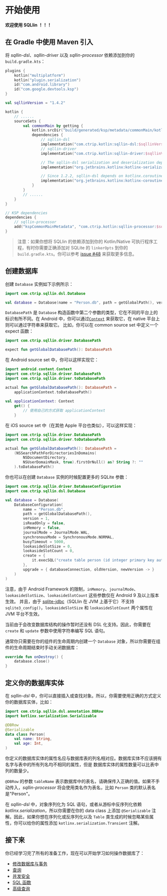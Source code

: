 # 开始使用

**欢迎使用 SQLlin ！！！**

## 在 Gradle 中使用 Maven 引入

将 _sqllin-dsl_、_sqllin-driver_ 以及 _sqllin-processor_ 依赖添加到你的 `build.gradle.kts`：

```kotlin
plugins {
    kotlin("multiplatform")
    kotlin("plugin.serialization")
    id("com.android.library")
    id("com.google.devtools.ksp")
}

val sqllinVersion = "1.4.2"

kotlin {
    // ......
    sourceSets {
        val commonMain by getting {
            kotlin.srcDir("build/generated/ksp/metadata/commonMain/kotlin")
            dependencies {
                // sqllin-dsl
                implementation("com.ctrip.kotlin:sqllin-dsl:$sqllinVersion")
                // sqllin-driver
                implementation("com.ctrip.kotlin:sqllin-driver:$sqllinVersion")

                // The sqllin-dsl serialization and deserialization depends on kotlinx-serialization
                implementation("org.jetbrains.kotlinx:kotlinx-serialization-core:1.8.0")

                // Since 1.2.2, sqllin-dsl depends on kotlinx.coroutines
                implementation("org.jetbrains.kotlinx:kotlinx-coroutines-core:1.10.1")
            }
        }
        // ......
    }
}

// KSP dependencies
dependencies {
    // sqllin-processor
    add("kspCommonMainMetadata", "com.ctrip.kotlin:sqllin-processor:$sqllinVersion")
}
```
> 注意：如果你想将 SQLlin 的依赖添加到你的 Kotlin/Native 可执行程序工程，有时你需要正确添加对 SQLite 的 `linkerOpts` 到你的
> `build.gradle.kts`。你可以参考 [issue #48](https://github.com/ctripcorp/SQLlin/issues/48) 来获取更多信息。

## 创建数据库

创建 `Database` 实例如下示例所示：

```kotlin
import com.ctrip.sqllin.dsl.Database

val database = Database(name = "Person.db", path = getGlobalPath(), version = 1)
```
`DatabasePath` 是 `Database` 构造函数中第二个参数的类型，它在不同的平台上的标识有所不同。在 Android
中，你可以通过[`Context`](https://developer.android.com/reference/android/content/Context) 来获取它，在 native 平台上则可以通过字符串来获取它。
比如，你可以在 common source set 中定义一个 expect 函数：

```kotlin
import com.ctrip.sqllin.driver.DatabasePath

expect fun getGlobalDatabasePath(): DatabasePath
```
在 Android source set 中，你可以这样实现它：

```kotlin
import android.content.Context
import com.ctrip.sqllin.driver.DatabasePath
import com.ctrip.sqllin.driver.toDatabasePath

actual fun getGlobalDatabasePath(): DatabasePath =
    applicationContext.toDatabasePath() 
    
val applicationContext: Context
    get() {
        // 使用自己的方式获取 applicationContext
    }
```

在 iOS source set 中（在其他 Apple 平台也类似），可以这样实现：

```kotlin
import com.ctrip.sqllin.driver.DatabasePath
import com.ctrip.sqllin.driver.toDatabasePath

actual fun getGlobalDatabasePath(): DatabasePath =
    (NSSearchPathForDirectoriesInDomains(
        NSDocumentDirectory, 
        NSUserDomainMask, true).firstOrNull() as? String ?: ""
    ).toDatabasePath()

```
你也可以在创建 `Database` 实例的时候配置更多的 SQLite 参数：

```kotlin
import com.ctrip.sqllin.driver.DatabaseConfiguration
import com.ctrip.sqllin.dsl.Database

val database = Database(
    DatabaseConfiguration(
        name = "Person.db",
        path = getGlobalDatabasePath(),
        version = 1,
        isReadOnly = false,
        inMemory = false,
        journalMode = JournalMode.WAL,
        synchronousMode = SynchronousMode.NORMAL,
        busyTimeout = 5000,
        lookasideSlotSize = 0,
        lookasideSlotCount = 0,
        create = {
            it.execSQL("create table person (id integer primary key autoincrement, name text, age integer)")
        },
        upgrade = { databaseConnection, oldVersion, newVersion -> }
    )
)
```
注意，由于 Android Framework 的限制，`inMemory`、`journalMode`、`lookasideSlotSize`、`lookasideSlotCount` 这些参数仅在 Android 9 及以上版本生效。 并且，由于
[sqlite-jdbc](https://github.com/xerial/sqlite-jdbc)（SQLlin 在 JVM 上基于它）不支持 `sqlite3_config()`，`lookasideSlotSize` 和 `lookasideSlotCount` 两个属性在 JVM 平台不生效。

当前由于会改变数据库结构的操作暂时还没有 DSL 化支持。因此，你需要在 `create` 和 `update` 参数中使用字符串编写 SQL 语句。

通常你只需要在你的组件的生命周期内创建一个 `Database` 对象，所以你需要在组件的生命周期结束时手动关闭数据库：

```kotlin
override fun onDestroy() {
    database.close()
}
```

## 定义你的数据库实体

在 _sqllin-dsl_ 中，你可以直接插入或查找对象。所以，你需要使用正确的方式定义你的数据库实体，比如：

```kotlin
import com.ctrip.sqllin.dsl.annotation.DBRow
import kotlinx.serialization.Serializable

@DBRow
@Serializable
data class Person(
    val name: String,
    val age: Int,
)
```
你定义的数据库实体的属性名应与数据库表的列名相对应。数据库实体不应该拥有名字与表中的所有列名均不相同的属性，但是
数据库实体的属性数量可以比表中列的数量少。

`@DBRow` 的参数 `tableName` 表示数据库中的表名，请确保传入正确的值。如果不手动传入，_sqllin-processor_
将会使用类名作为表名，比如 `Person` 类的默认表名是"Person"。

在 _sqllin-dsl_ 中，对象序列化为 SQL 语句，或者从游标中反序列化依赖 _kotlinx.serialization_，所以你需要在你的 data class
上添加 `@Serializable` 注解。因此，如果你想在序列化或反序列化以及 `Table` 类生成的时候忽略某些属性，你可以给你的属性添加 `kotlinx.serialization.Transient` 注解。

## 接下来

你已经学习完了所有的准备工作，现在可以开始学习如何操作数据库了：

- [修改数据库与事务](modify-database-and-transaction-cn.md)
- [查询](query-cn.md)
- [并发安全](concurrency-safety-cn.md)
- [SQL 函数](sql-functions-cn.md)
- [高级查询](advanced-query-cn.md)

